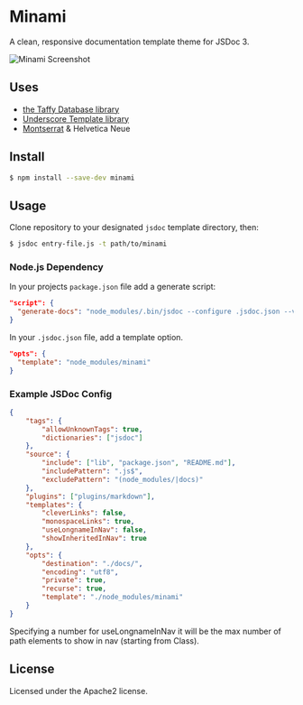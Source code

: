 # Minami

A clean, responsive documentation template theme for JSDoc 3.

![Minami Screenshot](http://i.imgur.com/rPCIFqT.png)

## Uses

*   [the Taffy Database library](http://taffydb.com/)
*   [Underscore Template library](http://underscorejs.org/#template)
*   [Montserrat](https://fonts.google.com/specimen/Montserrat) & Helvetica Neue

## Install

```bash
$ npm install --save-dev minami
```

## Usage

Clone repository to your designated `jsdoc` template directory, then:

```bash
$ jsdoc entry-file.js -t path/to/minami
```

### Node.js Dependency

In your projects `package.json` file add a generate script:

```json
"script": {
  "generate-docs": "node_modules/.bin/jsdoc --configure .jsdoc.json --verbose"
}
```

In your `.jsdoc.json` file, add a template option.

```json
"opts": {
  "template": "node_modules/minami"
}
```

### Example JSDoc Config

```json
{
    "tags": {
        "allowUnknownTags": true,
        "dictionaries": ["jsdoc"]
    },
    "source": {
        "include": ["lib", "package.json", "README.md"],
        "includePattern": ".js$",
        "excludePattern": "(node_modules/|docs)"
    },
    "plugins": ["plugins/markdown"],
    "templates": {
        "cleverLinks": false,
        "monospaceLinks": true,
        "useLongnameInNav": false,
        "showInheritedInNav": true
    },
    "opts": {
        "destination": "./docs/",
        "encoding": "utf8",
        "private": true,
        "recurse": true,
        "template": "./node_modules/minami"
    }
}
```

Specifying a number for useLongnameInNav it will be the max number of path elements to show in nav (starting from Class).

## License

Licensed under the Apache2 license.
